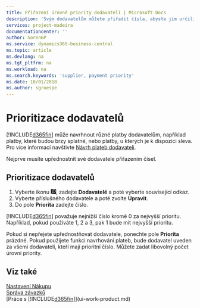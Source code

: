 ```yaml
---
title: Přiřazení úrovně priority dodavateli | Microsoft Docs
description: 'Svým dodavatelům můžete přiřadit čísla, abyste jim určili prioritu a usnadnili tak návrhy plateb v Business Central.'
services: project-madeira
documentationcenter: ''
author: SorenGP
ms.service: dynamics365-business-central
ms.topic: article
ms.devlang: na
ms.tgt_pltfrm: na
ms.workload: na
ms.search.keywords: 'supplier, payment priority'
ms.date: 10/01/2018
ms.author: sgroespe
---
```

# <a name="prioritize-vendors"></a>Prioritizace dodavatelů
[!INCLUDE[d365fin](includes/d365fin_md.md)] může navrhnout různé platby dodavatelům, například platby, které budou brzy splatné, nebo platby, u kterých je k dispozici sleva. Pro více informací navštivte [Návrh plateb dodavateli](payables-how-suggest-vendor-payments.md).

Nejprve musíte upřednostnit své dodavatele přiřazením čísel.

## <a name="to-prioritize-vendors"></a>Prioritizace dodavatelů
1. Vyberte ikonu ![Žárovky, která otevře funkci Řekněte mi](media/ui-search/search_small.png "Řekněte mi, co chcete dělat"), zadejte **Dodavatelé** a poté vyberte související odkaz.
2. Vyberte příslušného dodavatele a poté zvolte **Upravit**.
3. Do pole **Priorita** zadejte číslo.

[!INCLUDE[d365fin](includes/d365fin_md.md)] považuje nejnižší číslo kromě 0 za nejvyšší prioritu. Například, pokud používáte 1, 2 a 3, pak 1 bude mít nejvyšší prioritu.

Pokud si nepřejete upřednostňovat dodavatele, ponechte pole **Priorita** prázdné. Pokud použijete funkci navrhování plateb, bude dodavatel uveden za všemi dodavateli, kteří mají  prioritní číslo. Můžete zadat libovolný počet úrovní priority.

## <a name="see-also"></a>Viz také
[Nastavení Nákupu](purchasing-setup-purchasing.md)  
[Správa závazků](payables-manage-payables.md)  
[Práce s [!INCLUDE[d365fin](includes/d365fin_md.md)]](ui-work-product.md)
